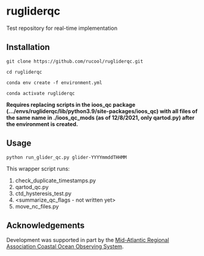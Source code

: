 # rugliderqc
Test repository for real-time implementation

## Installation

`git clone https://github.com/rucool/rugliderqc.git`

`cd rugliderqc`

`conda env create -f environment.yml`

`conda activate rugliderqc`

**Requires replacing scripts in the ioos_qc package (.../envs/rugliderqc/lib/python3.9/site-packages/ioos_qc) with all files of the same name in ./ioos_qc_mods (as of 12/8/2021, only qartod.py) after the environment is created.**

## Usage

`python run_glider_qc.py glider-YYYYmmddTHHMM`

This wrapper script runs:

1. check_duplicate_timestamps.py
2. qartod_qc.py
3. ctd_hysteresis_test.py
4. <summarize_qc_flags - not written yet>
5. move_nc_files.py

## Acknowledgements

Development was supported in part by the [Mid-Atlantic Regional Association Coastal Ocean Observing System](https://maracoos.org/).
